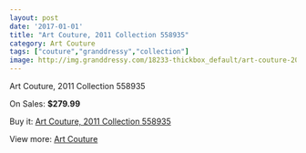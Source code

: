 ```yaml
---
layout: post
date: '2017-01-01'
title: "Art Couture, 2011 Collection 558935"
category: Art Couture
tags: ["couture","granddressy","collection"]
image: http://img.granddressy.com/18233-thickbox_default/art-couture-2011-collection-558935.jpg
---
```

Art Couture, 2011 Collection 558935

On Sales: **$279.99**
<a href="https://www.granddressy.com/en/art-couture/17216-art-couture-2011-collection-558935.html"><amp-img layout="responsive" width="600" height="600" src="//img.granddressy.com/18233-thickbox_default/art-couture-2011-collection-558935.jpg" alt="Art Couture, 2011 Collection 558935 0" /></a>

Buy it: [Art Couture, 2011 Collection 558935](https://www.granddressy.com/en/art-couture/17216-art-couture-2011-collection-558935.html "Art Couture, 2011 Collection 558935")

View more: [Art Couture](https://www.granddressy.com/en/270-art-couture "Art Couture")